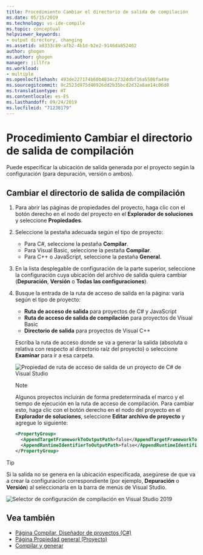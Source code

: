```yaml
---
title: Procedimiento Cambiar el directorio de salida de compilación
ms.date: 05/15/2019
ms.technology: vs-ide-compile
ms.topic: conceptual
helpviewer_keywords:
- output directory, changing
ms.assetid: a8333c89-afb2-4b1d-b2e2-9146da852402
author: ghogen
ms.author: ghogen
manager: jillfra
ms.workload:
- multiple
ms.openlocfilehash: 493de227174b60b4834c2732ddbf16a5586fa49e
ms.sourcegitcommit: 0c2523d975d48926dd2b35bcd2d32a8ae14c06d8
ms.translationtype: HT
ms.contentlocale: es-ES
ms.lasthandoff: 09/24/2019
ms.locfileid: "71238179"
---
```

# <a name="how-to-change-the-build-output-directory"></a>Procedimiento Cambiar el directorio de salida de compilación

Puede especificar la ubicación de salida generada por el proyecto según la configuración (para depuración, versión o ambos).

## <a name="change-the-build-output-directory"></a>Cambiar el directorio de salida de compilación

1. Para abrir las páginas de propiedades del proyecto, haga clic con el botón derecho en el nodo del proyecto en el **Explorador de soluciones** y seleccione **Propiedades**.

2. Seleccione la pestaña adecuada según el tipo de proyecto:

   - Para C#, seleccione la pestaña **Compilar**.
   - Para Visual Basic, seleccione la pestaña **Compilar**.
   - Para C++ o JavaScript, seleccione la pestaña **General**.

3. En la lista desplegable de configuración de la parte superior, seleccione la configuración cuya ubicación del archivo de salida quiera cambiar (**Depuración**, **Versión** o **Todas las configuraciones**).

4. Busque la entrada de la ruta de acceso de salida en la página: varía según el tipo de proyecto:

   - **Ruta de acceso de salida** para proyectos de C# y JavaScript
   - **Ruta de acceso de salida de compilación** para proyectos de Visual Basic
   - **Directorio de salida** para proyectos de Visual C++

   Escriba la ruta de acceso donde se va a generar la salida (absoluta o relativa con respecto al directorio raíz del proyecto) o seleccione **Examinar** para ir a esa carpeta.

   ![Propiedad de ruta de acceso de salida de un proyecto de C# de Visual Studio](media/output-path.png)
   
   > [!NOTE]
   > Algunos proyectos incluirán de forma predeterminada el marco y el tiempo de ejecución en la ruta de acceso de compilación. Para cambiar esto, haga clic con el botón derecho en el nodo del proyecto en el **Explorador de soluciones**, seleccione **Editar archivo de proyecto** y agregue lo siguiente:
   > ```xml
   > <PropertyGroup>
   >   <AppendTargetFrameworkToOutputPath>false</AppendTargetFrameworkToOutputPath>
   >   <AppendRuntimeIdentifierToOutputPath>false</AppendRuntimeIdentifierToOutputPath>
   > </PropertyGroup>
   > ```

> [!TIP]
> Si la salida no se genera en la ubicación especificada, asegúrese de que va a crear la configuración correspondiente (por ejemplo, **Depuración** o **Versión**) al seleccionarla en la barra de menús de Visual Studio.
>
> ![Selector de configuración de compilación en Visual Studio 2019](media/build-configuration-chooser.png)

## <a name="see-also"></a>Vea también

- [Página Compilar, Diseñador de proyectos (C#)](../ide/reference/build-page-project-designer-csharp.md)
- [Página Propiedad general (Proyecto)](/cpp/build/reference/general-property-page-project)
- [Compilar y generar](../ide/compiling-and-building-in-visual-studio.md)
